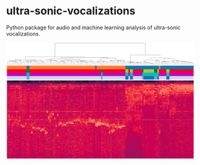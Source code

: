 # ultra-sonic-vocalizations
Python package for audio and machine learning analysis of ultra-sonic vocalizations.



![Image description](images/cover.png)

